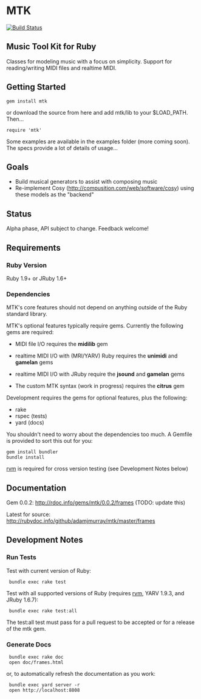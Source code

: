 MTK
===

[![Build Status](https://secure.travis-ci.org/adamjmurray/mtk.png)](http://travis-ci.org/adamjmurray/mtk)

Music Tool Kit for Ruby
-----------------------

Classes for modeling music with a focus on simplicity. Support for reading/writing MIDI files and realtime MIDI.



Getting Started
---------------

    gem install mtk

or download the source from here and add mtk/lib to your $LOAD_PATH. Then...

    require 'mtk'

Some examples are available in the examples folder (more coming soon).
The specs provide a lot of details of usage...



Goals
-----

* Build musical generators to assist with composing music
* Re-implement Cosy (http://compusition.com/web/software/cosy) using these models as the "backend"



Status
------

Alpha phase, API subject to change. Feedback welcome!



Requirements
------------

### Ruby Version

Ruby 1.9+ or JRuby 1.6+


### Dependencies

MTK's core features should not depend on anything outside of the Ruby standard library.


MTK's optional features typically require gems. Currently the following gems are required:

* MIDI file I/O requires the __midilib__ gem

* realtime MIDI I/O with (MRI/YARV) Ruby requires the __unimidi__ and __gamelan__ gems

* realtime MIDI I/O with JRuby require the __jsound__ and __gamelan__ gems

* The custom MTK syntax (work in progress) requires the __citrus__ gem


Development requires the gems for optional features, plus the following:

* rake
* rspec (tests)
* yard (docs)

You shouldn't need to worry about the dependencies too much. A Gemfile is provided to sort this out for you:

    gem install bundler
    bundle install

[rvm](https://rvm.beginrescueend.com/) is required for cross version testing (see Development Notes below)



Documentation
-------------

Gem 0.0.2: http://rdoc.info/gems/mtk/0.0.2/frames (TODO: update this)

Latest for source: http://rubydoc.info/github/adamjmurray/mtk/master/frames



Development Notes
-----------------

### Run Tests ###

Test with current version of Ruby:

     bundle exec rake test

Test with all supported versions of Ruby (requires [rvm](https://rvm.beginrescueend.com/), YARV 1.9.3, and JRuby 1.6.7):

     bundle exec rake test:all

The test:all test must pass for a pull request to be accepted or for a release of the mtk gem.


### Generate Docs ###

     bundle exec rake doc
     open doc/frames.html

or, to automatically refresh the documentation as you work:

     bundle exec yard server -r
     open http://localhost:8808
